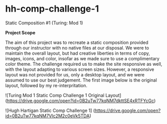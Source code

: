 # hh-comp-challenge-1
Static Composition #1 (Turing: Mod 1)

**Project Scope**

The aim of this project was to recreate a static composition provided through our instructor with no native files at our disposal. We were to maintain the overall layout, but had creative liberties in terms of copy, images, icons, and color, insofar as we made sure to use a complimentary color theme. The challenge required us to make the site responsive as well, with the layout adapting to various screen sizes. However, a responsive layout was not provided for us, only a desktop layout, and we were assumed to use our best judgement. The first image below is the original layout, followed by my re-interpritation. 

![Turing Mod 1 Static Comp Challenge 1 Original Layout]
(https://drive.google.com/open?id=0B2uTw77kqNM7dkttSE4xRTFYcGc)

![Hugh Hartigan Static Comp Challenge 1]
(https://drive.google.com/open?id=0B2uTw77kqNM7Vlc2M2c0eVk5TDA)
